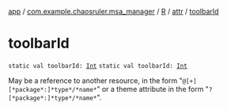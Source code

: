[app](../../../index.md) / [com.example.chaosruler.msa_manager](../../index.md) / [R](../index.md) / [attr](index.md) / [toolbarId](.)

# toolbarId

`static val toolbarId: `[`Int`](https://kotlinlang.org/api/latest/jvm/stdlib/kotlin/-int/index.html)
`static val toolbarId: `[`Int`](https://kotlinlang.org/api/latest/jvm/stdlib/kotlin/-int/index.html)

May be a reference to another resource, in the form "`@[+][*package*:]*type*/*name*`" or a theme attribute in the form "`?[*package*:]*type*/*name*`".

